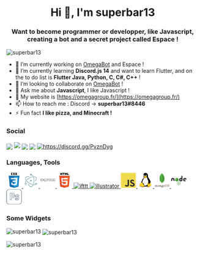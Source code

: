 <h1 align="center">Hi 👋, I'm superbar13</h1>
<h3 align="center">Want to become programmer or developper, like Javascript, creating a bot and a secret project called Espace !</h3>

<p align="left"> <img src="https://komarev.com/ghpvc/?username=superbar13&label=Profile%20views&color=007bff&style=flat" alt="superbar13" /> </p>

- 🔭 I’m currently working on [OmegaBot](https://github.com/superbar13/OmegaBot) and Espace !
- 🌱 I’m currently learning **Discord.js 14** and want to learn Flutter, and on the to do list is **Flutter Java, Python, C, C#, C++** !
- 🎈 I’m looking to collaborate on [OmegaBot](https://github.com/superbar13/OmegaBot) !
- 💬 Ask me about **Javascript**, I like Javascript !
- 📄 My website is [https://omegagroup.fr/](https://omegagroup.fr/)
- 📫 How to reach me : Discord -> **superbar13#8446**
- ⚡ Fun fact **I like pizza, and Minecraft !**

<h3 align="left">Social</h3>
<a href="https://x.com/superbar13off" target="blank"><img src="https://upload.wikimedia.org/wikipedia/commons/c/ce/X_logo_2023.svg" width="40" align="middle"/></a>
<a href="https://x/superbar13" target="blank"><img align="center" src="https://upload.wikimedia.org/wikipedia/commons/9/9d/Threads_%28app%29_logo.svg" width="40" align="middle"/></a>
<a href="https://instagram.com/superbar13" target="blank"><img src="https://upload.wikimedia.org/wikipedia/commons/9/95/Instagram_logo_2022.svg" width="40" align="middle"></a> 
<a href="https://www.youtube.com/c/superbar13" target="blank"><img src="https://upload.wikimedia.org/wikipedia/commons/0/09/YouTube_full-color_icon_%282017%29.svg" width="40" align="middle"></a> 
<a href="https://discord.gg/PvznDyg" target="blank"><img src="https://upload.wikimedia.org/wikipedia/fr/4/4f/Discord_Logo_sans_texte.svg" alt="https://discord.gg/PvznDyg" width="40" align="middle"></a>

<h3 align="left">Languages, Tools</h3>
<p align="left"> <a href="https://www.w3schools.com/css/" target="_blank" rel="noreferrer"> <img src="https://raw.githubusercontent.com/devicons/devicon/master/icons/css3/css3-original-wordmark.svg" alt="css3" width="40" height="40"/> </a> <a href="https://www.electronjs.org" target="_blank" rel="noreferrer"> <img src="https://raw.githubusercontent.com/devicons/devicon/master/icons/electron/electron-original.svg" alt="electron" width="40" height="40"/> </a> <a href="https://expressjs.com" target="_blank" rel="noreferrer"> <img src="https://raw.githubusercontent.com/devicons/devicon/master/icons/express/express-original-wordmark.svg" alt="express" width="40" height="40"/> </a> <a href="https://www.w3.org/html/" target="_blank" rel="noreferrer"> <img src="https://raw.githubusercontent.com/devicons/devicon/master/icons/html5/html5-original-wordmark.svg" alt="html5" width="40" height="40"/> </a> <a href="https://ifttt.com/" target="_blank" rel="noreferrer"> <img src="https://www.vectorlogo.zone/logos/ifttt/ifttt-ar21.svg" alt="ifttt" width="40" height="40"/> </a> <a href="https://www.adobe.com/in/products/illustrator.html" target="_blank" rel="noreferrer"> <img src="https://www.vectorlogo.zone/logos/adobe_illustrator/adobe_illustrator-icon.svg" alt="illustrator" width="40" height="40"/> </a> <a href="https://developer.mozilla.org/en-US/docs/Web/JavaScript" target="_blank" rel="noreferrer"> <img src="https://raw.githubusercontent.com/devicons/devicon/master/icons/javascript/javascript-original.svg" alt="javascript" width="40" height="40"/> </a> <a href="https://www.linux.org/" target="_blank" rel="noreferrer"> <img src="https://raw.githubusercontent.com/devicons/devicon/master/icons/linux/linux-original.svg" alt="linux" width="40" height="40"/> </a> <a href="https://www.mongodb.com/" target="_blank" rel="noreferrer"> <img src="https://raw.githubusercontent.com/devicons/devicon/master/icons/mongodb/mongodb-original-wordmark.svg" alt="mongodb" width="40" height="40"/> </a> <a href="https://nodejs.org" target="_blank" rel="noreferrer"> <img src="https://raw.githubusercontent.com/devicons/devicon/master/icons/nodejs/nodejs-original-wordmark.svg" alt="nodejs" width="40" height="40"/> </a> <a href="https://www.photoshop.com/en" target="_blank" rel="noreferrer"> <img src="https://raw.githubusercontent.com/devicons/devicon/master/icons/photoshop/photoshop-line.svg" alt="photoshop" width="40" height="40"/> </a> </p>

<h3 align="left">Some Widgets</h3>
<p><img align="left" src="https://github-readme-stats.vercel.app/api/top-langs?username=superbar13&show_icons=true&theme=dark&locale=en&layout=compact" alt="superbar13" /></p>
<p>&nbsp;<img align="center" src="https://github-readme-stats.vercel.app/api?username=superbar13&show_icons=true&theme=dark&locale=en" alt="superbar13" /></p>
<p><img align="center" src="https://github-readme-streak-stats.herokuapp.com/?user=superbar13&theme=dark" alt="superbar13" /></p>

